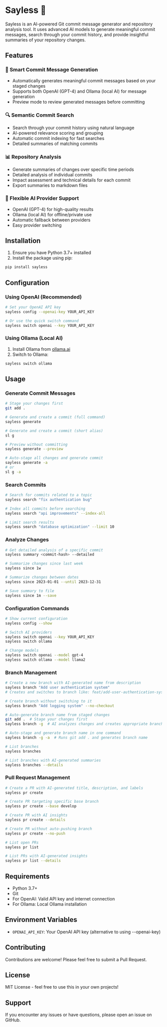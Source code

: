 # Sayless 🤖

Sayless is an AI-powered Git commit message generator and repository analysis tool. It uses advanced AI models to generate meaningful commit messages, search through your commit history, and provide insightful summaries of your repository changes.

## Features

### 🎯 Smart Commit Message Generation
- Automatically generates meaningful commit messages based on your staged changes
- Supports both OpenAI (GPT-4) and Ollama (local AI) for message generation
- Preview mode to review generated messages before committing

### 🔍 Semantic Commit Search
- Search through your commit history using natural language
- AI-powered relevance scoring and grouping
- Automatic commit indexing for fast searches
- Detailed summaries of matching commits

### 📊 Repository Analysis
- Generate summaries of changes over specific time periods
- Detailed analysis of individual commits
- Impact assessment and technical details for each commit
- Export summaries to markdown files

### 🔄 Flexible AI Provider Support
- OpenAI (GPT-4) for high-quality results
- Ollama (local AI) for offline/private use
- Automatic fallback between providers
- Easy provider switching

## Installation

1. Ensure you have Python 3.7+ installed
2. Install the package using pip:
```bash
pip install sayless
```

## Configuration

### Using OpenAI (Recommended)
```bash
# Set your OpenAI API key
sayless config --openai-key YOUR_API_KEY

# Or use the quick switch command
sayless switch openai --key YOUR_API_KEY
```

### Using Ollama (Local AI)
1. Install Ollama from [ollama.ai](https://ollama.ai)
2. Switch to Ollama:
```bash
sayless switch ollama
```

## Usage

### Generate Commit Messages
```bash
# Stage your changes first
git add .

# Generate and create a commit (full command)
sayless generate

# Generate and create a commit (short alias)
sl g

# Preview without committing
sayless generate --preview

# Auto-stage all changes and generate commit
sayless generate -a
# or
sl g -a
```

### Search Commits
```bash
# Search for commits related to a topic
sayless search "fix authentication bug"

# Index all commits before searching
sayless search "api improvements" --index-all

# Limit search results
sayless search "database optimization" --limit 10
```

### Analyze Changes
```bash
# Get detailed analysis of a specific commit
sayless summary <commit-hash> --detailed

# Summarize changes since last week
sayless since 1w

# Summarize changes between dates
sayless since 2023-01-01 --until 2023-12-31

# Save summary to file
sayless since 1m --save
```

### Configuration Commands
```bash
# Show current configuration
sayless config --show

# Switch AI providers
sayless switch openai --key YOUR_API_KEY
sayless switch ollama

# Change models
sayless switch openai --model gpt-4
sayless switch ollama --model llama2
```

### Branch Management
```bash
# Create a new branch with AI-generated name from description
sayless branch "Add user authentication system"
# Creates and switches to branch like: feat/add-user-authentication-system

# Create branch without switching to it
sayless branch "Add logging system" --no-checkout

# Auto-generate branch name from staged changes
git add .  # Stage your changes first
sayless branch -g  # AI analyzes changes and creates appropriate branch

# Auto-stage and generate branch name in one command
sayless branch -g -a  # Runs git add . and generates branch name

# List branches
sayless branches

# List branches with AI-generated summaries
sayless branches --details
```

### Pull Request Management
```bash
# Create a PR with AI-generated title, description, and labels
sayless pr create

# Create PR targeting specific base branch
sayless pr create --base develop

# Create PR with AI insights
sayless pr create --details

# Create PR without auto-pushing branch
sayless pr create --no-push

# List open PRs
sayless pr list

# List PRs with AI-generated insights
sayless pr list --details
```

## Requirements

- Python 3.7+
- Git
- For OpenAI: Valid API key and internet connection
- For Ollama: Local Ollama installation

## Environment Variables

- `OPENAI_API_KEY`: Your OpenAI API key (alternative to using --openai-key)

## Contributing

Contributions are welcome! Please feel free to submit a Pull Request.

## License

MIT License - feel free to use this in your own projects!

## Support

If you encounter any issues or have questions, please open an issue on GitHub. 